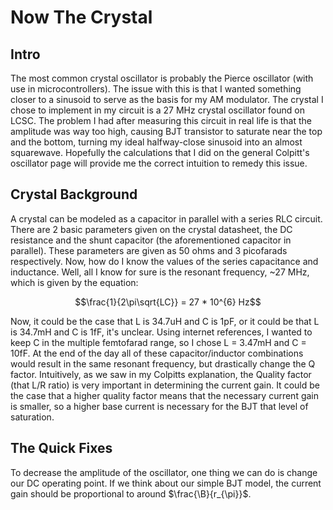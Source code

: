 # Now The Crystal

## Intro
The most common crystal oscillator is probably the Pierce oscillator (with use in microcontrollers).  The issue with this is that I wanted something closer to a sinusoid to serve as the basis for my AM modulator.  The crystal I chose to implement in my circuit is a 27 MHz crystal oscillator found on LCSC.  The problem I had after measuring this circuit in real life is that the amplitude was way too high, causing BJT transistor to saturate near the top and the bottom, turning my ideal halfway-close sinusoid into an almost squarewave.  Hopefully the calculations that I did on the general Colpitt's oscillator page will provide me the correct intuition to remedy this issue.

## Crystal Background
A crystal can be modeled as a capacitor in parallel with a series RLC circuit.  There are 2 basic parameters given on the crystal datasheet, the DC resistance and the shunt capacitor (the aforementioned capacitor in parallel).  These parameters are given as 50 ohms and 3 picofarads respectively.  Now, how do I know the values of the series capacitance and inductance.  Well, all I know for sure is the resonant frequency, ~27 MHz, which is given by the equation:

$$\frac{1}{2\pi\sqrt{LC}} = 27 * 10^{6} Hz$$

Now, it could be the case that L is 34.7uH and C is 1pF, or it could be that L is 34.7mH and C is 1fF, it's unclear.  Using internet references, I wanted to keep C in the multiple femtofarad range, so I chose L = 3.47mH and C = 10fF.  At the end of the day all of these capacitor/inductor combinations would result in the same resonant frequency, but drastically change the Q factor.  Intuitively, as we saw in my Colpitts explanation, the Quality factor (that L/R ratio) is very important in determining the current gain.  It could be the case that a higher quality factor means that the necessary current gain is smaller, so a higher base current is necessary for the BJT that level of saturation.


## The Quick Fixes

To decrease the amplitude of the oscillator, one thing we can do is change our DC operating point.  If we think about our simple BJT model, the current gain should be proportional to around $\frac{\B}{r_{\pi}}$.